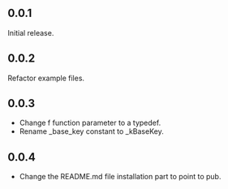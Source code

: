 ## 0.0.1

Initial release.

## 0.0.2

Refactor example files.

## 0.0.3

* Change f function parameter to a typedef.
* Rename _base_key constant to _kBaseKey.

## 0.0.4

* Change the README.md file installation part to point to pub.
